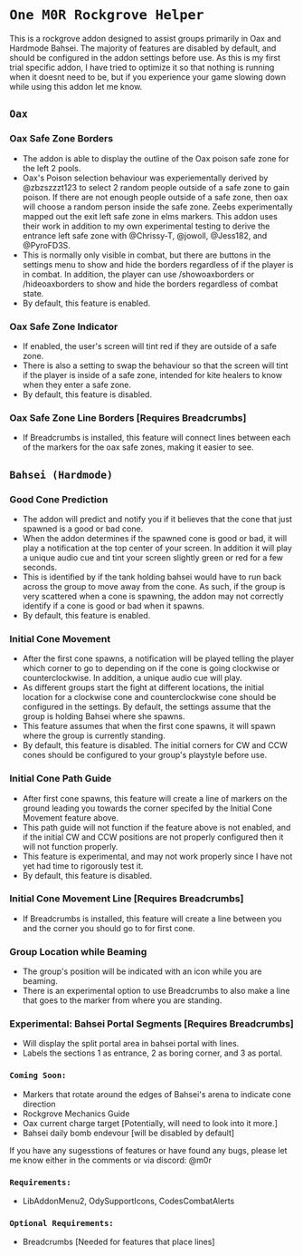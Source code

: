 # `One M0R Rockgrove Helper`

This is a rockgrove addon designed to assist groups primarily in Oax and Hardmode Bahsei. The majority of features are disabled by default, and should be configured in the addon settings before use.
As this is my first trial specific addon, I have tried to optimize it so that nothing is running when it doesnt need to be, but if you experience your game slowing down while using this addon let me know.

## `Oax`

### Oax Safe Zone Borders
- The addon is able to display the outline of the Oax poison safe zone for the left 2 pools.
- Oax's Poison selection behaviour was experiementally derived by @zbzszzzt123 to select 2 random people outside of a safe zone to gain poison. If there are not enough people outside of a safe zone, then oax will choose a random person inside the safe zone. Zeebs experimentally mapped out the exit left safe zone in elms markers. This addon uses their work in addition to my own experimental testing to derive the entrance left safe zone with @Chrissy-T, @jowoll, @Jess182, and @PyroFD3S.
- This is normally only visible in combat, but there are buttons in the settings menu to show and hide the borders regardless of if the player is in combat. In addition, the player can use /showoaxborders or /hideoaxborders to show and hide the borders regardless of combat state.
- By default, this feature is enabled.

### Oax Safe Zone Indicator
- If enabled, the user's screen will tint red if they are outside of a safe zone.
- There is also a setting to swap the behaviour so that the screen will tint if the player is inside of a safe zone, intended for kite healers to know when they enter a safe zone.
- By default, this feature is disabled.


### Oax Safe Zone Line Borders [Requires Breadcrumbs]
- If Breadcrumbs is installed, this feature will connect lines between each of the markers for the oax safe zones, making it easier to see.

## `Bahsei (Hardmode)`

### Good Cone Prediction
- The addon will predict and notify you if it believes that the cone that just spawned is a good or bad cone.
- When the addon determines if the spawned cone is good or bad, it will play a notification at the top center of your screen. In addition it will play a unique audio cue and tint your screen slightly green or red for a few seconds.
- This is identified by if the tank holding bahsei would have to run back across the group to move away from the cone. As such, if the group is very scattered when a cone is spawning, the addon may not correctly identify if a cone is good or bad when it spawns.
- By default, this feature is enabled.

### Initial Cone Movement
- After the first cone spawns, a notification will be played telling the player which corner to go to depending on if the cone is going clockwise or counterclockwise. In addition, a unique audio cue will play.
- As different groups start the fight at different locations, the initial location for a clockwise cone and counterclockwise cone should be configured in the settings. By default, the settings assume that the group is holding Bahsei where she spawns.
- This feature assumes that when the first cone spawns, it will spawn where the group is currently standing.
- By default, this feature is disabled. The initial corners for CW and CCW cones should be configured to your group's playstyle before use.

### Initial Cone Path Guide
- After first cone spawns, this feature will create a line of markers on the ground leading you towards the corner specifed by the Initial Cone Movement feature above.
- This path guide will not function if the feature above is not enabled, and if the initial CW and CCW positions are not properly configured then it will not function properly.
- This feature is experimental, and may not work properly since I have not yet had time to rigorously test it.
- By default, this feature is disabled.

### Initial Cone Movement Line [Requires Breadcrumbs]
- If Breadcrumbs is installed, this feature will create a line between you and the corner you should go to for first cone.

### Group Location while Beaming
- The group's position will be indicated with an icon while you are beaming.
- There is an experimental option to use Breadcrumbs to also make a line that goes to the marker from where you are standing.


### Experimental: Bahsei Portal Segments [Requires Breadcrumbs]
- Will display the split portal area in bahsei portal with lines.
- Labels the sections 1 as entrance, 2 as boring corner, and 3 as portal.




### `Coming Soon:`
- Markers that rotate around the edges of Bahsei's arena to indicate cone direction
- Rockgrove Mechanics Guide
- Oax current charge target [Potentially, will need to look into it more.]
- Bahsei daily bomb endevour [will be disabled by default]

If you have any sugesstions of features or have found any bugs, please let me know either in the comments or via discord: @m0r

### `Requirements:`
- LibAddonMenu2, OdySupportIcons, CodesCombatAlerts
### `Optional Requirements:`
- Breadcrumbs [Needed for features that place lines]